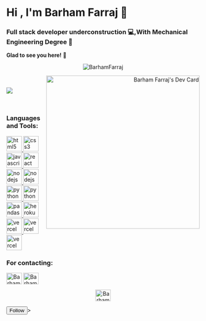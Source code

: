 <h1 align="left">Hi , I'm Barham Farraj 🤝</h1>
<h3 align="left">Full stack developer underconstruction 💻,With Mechanical Engineering Degree 🔧</h3>

**Glad to see you here!** :star_struck: 

<p align="center"> <img src="https://komarev.com/ghpvc/?username=Farraj007&label=Welcome+Viewer&color=red&style=plastic" alt="BarhamFarraj" /> </p>
<a align="right" href="https://app.daily.dev/BarhamFarraj"><img align="right" src="https://api.daily.dev/devcards/4dd0e3c4097744a5bb2ed15f310def69.png?r=xrm" width="400" alt="Barham Farraj's Dev Card"/></a>

<br>

<p align='left'><a href="blank">
  <img  src="https://github-readme-stats.vercel.app/api?username=Farraj007&show_icons=true&theme=dark" />
</a></p>


<br>
<h3 align="left">Languages and Tools:</h3>
<p align="left">
    <a href="https://www.w3.org/html/" target="_blank"> <img src="https://www.svgrepo.com/show/303205/html-5-logo.svg" alt="html5" width="40" height="40"/> </a>
    <a href="https://www.w3schools.com/css/" target="_blank"> <img src="https://www.svgrepo.com/show/303481/css-3-logo.svg" alt="css3" width="40" height="40"/> </a>
    <a href="https://developer.mozilla.org/en-US/docs/Web/JavaScript" target="_blank"> <img src="https://www.svgrepo.com/show/303206/javascript-logo.svg" alt="javascript" width="40" height="40"/> </a>
      <a href="https://reactjs.org/" target="_blank"> <img src="https://www.svgrepo.com/show/354259/react.svg" alt="react" width="40" height="40"/> </a>
     <a href="https://nodejs.org" target="_blank"> <img src="https://www.svgrepo.com/show/373929/node.svg" alt="nodejs" width="40" height="40"/> </a>
  <a href="https://www.thunderclient.com/" target="_blank"> <img src="http://www.w3.org/2000/svg" alt="nodejs" width="40" height="40"/> </a>
     <a href="https://www.python.org/" target="_blank"> <img src="https://www.svgrepo.com/show/354238/python.svg" alt="python" width="40" height="40"/> </a>
  <a href="https://www.kaggle.com/" target="_blank"> <img src="/static/images/site-logo.svg" alt="python" width="40" height="40"/> </a>
     <a href="https://pandas.pydata.org/" target="_blank"> <img src="https://www.svgrepo.com/show/306534/pandas.svg" alt="pandas" width="40" height="40"/> </a>
  <a href="https://www.heroku.com/" target="_blank"> <img src="https://www.svgrepo.com/show/349404/heroku.svg" alt="heroku" width="40" height="40"/> </a>
  <a href="https://vercel.com/" target="_blank"> <img src="https://www.svgrepo.com/show/327408/logo-vercel.svg" alt="vercel" width="40" height="40"/> </a>
    <a href="https://miro.com/" target="_blank"> <img src="https://cdn.worldvectorlogo.com/logos/miro-2.svg" alt="vercel" width="40" height="40"/> </a>
    <a href="https://www.figma.com/" target="_blank"> <img src="https://www.svgrepo.com/show/354987/figma.svg" alt="vercel" width="40" height="40"/> </a>
    
  
</p>

<h3 >For contacting:</h3>
<div align="left">
<p><a href="https://www.linkedin.com/in/barham-farraj/" target="blank"><img align="center" src="https://www.svgrepo.com/show/176736/linkedin-social-media.svg" alt="Barham Farraj" height="30" width="40" /></a> <a href="mailto:barhamfarraj@icloud.com" target="blank"><img align="center" src="https://www.svgrepo.com/show/49695/mail.svg" alt="Barham Farraj" height="30" width="40" /></a></p>
</div>
<p align="center"> <a href="https://github.com/Farraj007?tab=followers"}}""><img src="https://www.svgrepo.com/show/217753/github.svg" alt="BarhamFarraj" height="30" width="40" /></a></p>
<form <img src="https://www.svgrepo.com/show/217753/github.svg" alt="BarhamFarraj" height="30" width="40" class="js-form-toggle-target" data-turbo="false" action="/users/follow?target=Farraj007" accept-charset="UTF-8" method="post"><input type="hidden" name="authenticity_token" value="m6t40DrAewK1OnTOkE97HJpAZzcAbXb1r83oXKFKCnB3mj_gBFNLcTUXYpo8Q7Jj7Stzk4ov8_hGSqu0fVm1yQ">
      <input type="submit" name="commit" value="Follow" class="btn btn-block" title="Follow Farraj007" aria-label="Follow Farraj007" data-hydro-click="{&quot;event_type&quot;:&quot;user_profile.click&quot;,&quot;payload&quot;:{&quot;profile_user_id&quot;:77174040,&quot;target&quot;:&quot;FOLLOW_BUTTON&quot;,&quot;user_id&quot;:103587855,&quot;originating_url&quot;:&quot;https://github.com/Farraj007&quot;}}" data-hydro-click-hmac="d8e90a4cbb361f08f7ed5f5a49edd79e1c05e998f09e1c00982b86687cfb371b" data-disable-with="Follow">>
</form>

